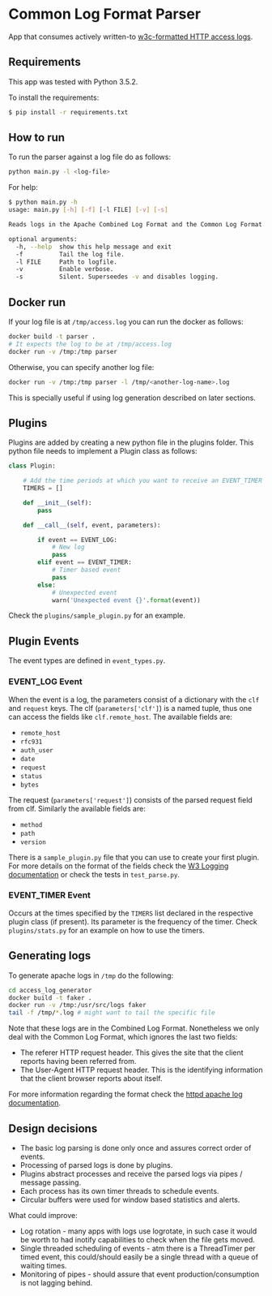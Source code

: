 # Common Log Format Parser

App that consumes actively written-to [w3c-formatted HTTP access logs](https://www.w3.org/Daemon/User/Config/Logging.html).

## Requirements

This app was tested with Python 3.5.2.

To install the requirements:

```bash
$ pip install -r requirements.txt
```

## How to run

To run the parser against a log file do as follows:

```bash
python main.py -l <log-file>
```

For help:

```bash
$ python main.py -h
usage: main.py [-h] [-f] [-l FILE] [-v] [-s]

Reads logs in the Apache Combined Log Format and the Common Log Format.

optional arguments:
  -h, --help  show this help message and exit
  -f          Tail the log file.
  -l FILE     Path to logfile.
  -v          Enable verbose.
  -s          Silent. Superseedes -v and disables logging.
```

## Docker run

If your log file is at `/tmp/access.log` you can run the docker as follows:

```bash
docker build -t parser .
# It expects the log to be at /tmp/access.log
docker run -v /tmp:/tmp parser
```

Otherwise, you can specify another log file:

```bash
docker run -v /tmp:/tmp parser -l /tmp/<another-log-name>.log
```

This is specially useful if using log generation described on later sections.

## Plugins

Plugins are added by creating a new python file in the plugins folder.
This python file needs to implement a Plugin class as follows:

```python
class Plugin:

    # Add the time periods at which you want to receive an EVENT_TIMER
    TIMERS = [] 

    def __init__(self):
        pass

    def __call__(self, event, parameters):

        if event == EVENT_LOG:
            # New log
            pass
        elif event == EVENT_TIMER:
            # Timer based event
            pass
        else:
            # Unexpected event
            warn('Unexpected event {}'.format(event))
```

Check the `plugins/sample_plugin.py` for an example.

## Plugin Events

The event types are defined in `event_types.py`. 

### EVENT_LOG Event

When the event is a log, the parameters consist of a dictionary with the `clf` and `request` keys.
The clf (`parameters['clf']`) is a named tuple, thus one can access the fields like `clf.remote_host`.
The available fields are:

* `remote_host`
* `rfc931`
* `auth_user`
* `date`
* `request`
* `status`
* `bytes`

The request (`parameters['request']`) consists of the parsed request field from clf.
Similarly the available fields are:

* `method`
* `path`
* `version`

There is a `sample_plugin.py` file that you can use to create your first plugin.
For more details on the format of the fields check the [W3 Logging documentation](https://www.w3.org/Daemon/User/Config/Logging.html) or check the tests in `test_parse.py`.

### EVENT_TIMER Event

Occurs at the times specified by the `TIMERS` list declared in the respective plugin class (if present).
Its parameter is the frequency of the timer.
Check `plugins/stats.py` for an example on how to use the timers.

## Generating logs

To generate apache logs in `/tmp` do the following:

```bash
cd access_log_generator
docker build -t faker .
docker run -v /tmp:/usr/src/logs faker
tail -f /tmp/*.log # might want to tail the specific file
```

Note that these logs are in the Combined Log Format.
Nonetheless we only deal with the Common Log Format, which ignores the last two fields:

* The referer HTTP request header. This gives the site that the client reports having been referred from.
* The User-Agent HTTP request header. This is the identifying information that the client browser reports about itself.

For more information regarding the format check the [httpd apache log documentation](https://httpd.apache.org/docs/2.4/logs.html).

## Design decisions

* The basic log parsing is done only once and assures correct order of events.
* Processing of parsed logs is done by plugins.
* Plugins abstract processes and receive the parsed logs via pipes / message passing.
* Each process has its own timer threads to schedule events.
* Circular buffers were used for window based statistics and alerts.

What could improve:

* Log rotation - many apps with logs use logrotate, in such case it would be worth to had inotify capabilities to check when the file gets moved.
* Single threaded scheduling of events - atm there is a ThreadTimer per timed event, this could/should easily be a single thread with a queue of waiting times.
* Monitoring of pipes - should assure that event production/consumption is not lagging behind. 


